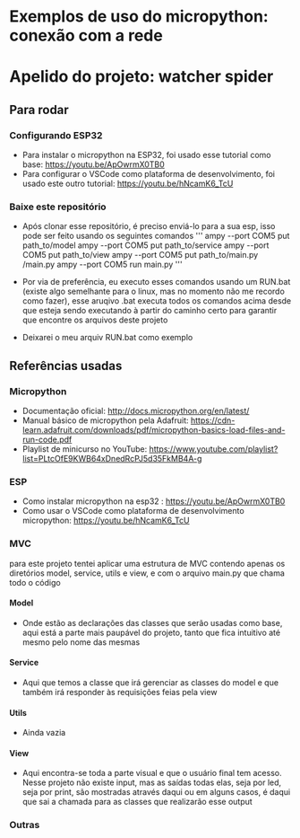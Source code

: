 # Exemplos de uso do micropython: conexão com a rede
# Apelido do projeto: watcher spider

## Para rodar

### Configurando ESP32

  * Para instalar o micropython na ESP32, foi usado esse tutorial como base: https://youtu.be/ApOwrmX0TB0
  * Para configurar o VSCode como plataforma de desenvolvimento, foi usado este outro tutorial: https://youtu.be/hNcamK6_TcU

### Baixe este repositório

  * Após clonar esse repositório, é preciso enviá-lo para a sua esp, isso pode ser feito usando os seguintes comandos 
  '''
        ampy --port COM5 put path_to/model
        ampy --port COM5 put path_to/service
        ampy --port COM5 put path_to/view
        ampy --port COM5 put path_to/main.py /main.py
        ampy --port COM5 run main.py
  '''

  * Por via de preferência, eu executo esses comandos usando um RUN.bat (existe algo semelhante para o linux, mas no momento não me recordo como fazer), esse aruqivo .bat executa todos os comandos acima desde que esteja sendo executando à partir do caminho certo para garantir que encontre os arquivos deste projeto

  * Deixarei o meu arquiv RUN.bat como exemplo
## Referências usadas

### Micropython

  * Documentação oficial:  http://docs.micropython.org/en/latest/
  * Manual básico de micropython pela Adafruit: https://cdn-learn.adafruit.com/downloads/pdf/micropython-basics-load-files-and-run-code.pdf
  * Playlist de minicurso no YouTube: https://www.youtube.com/playlist?list=PLtcOfE9KWB64xDnedRcPJ5d35FkMB4A-g

### ESP

  * Como instalar micropython na esp32 : https://youtu.be/ApOwrmX0TB0
  * Como usar o VSCode como plataforma de desenvolvimento micropython: https://youtu.be/hNcamK6_TcU


### MVC

para este projeto tentei aplicar uma estrutura de MVC contendo apenas os diretórios model, service, utils e view, e com o arquivo main.py que chama todo o código

#### Model

 * Onde estão as declarações das classes que serão usadas como base, aqui está a parte mais paupável do projeto, tanto que fica intuitivo até mesmo pelo nome das mesmas
 
#### Service

  * Aqui que temos a classe que irá gerenciar as classes do model e que também irá responder às requisições feias pela view

#### Utils

  * Ainda vazia

#### View

  * Aqui encontra-se toda a parte visual e que o usuário final tem acesso. Nesse projeto não existe input, mas as saídas todas elas, seja por led, seja por print, são mostradas através daqui ou em alguns casos, é daqui que sai a chamada para as classes que realizarão esse output

### Outras